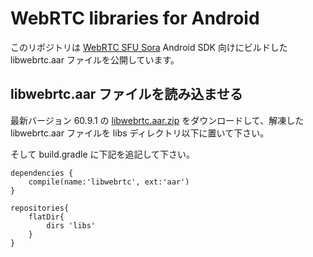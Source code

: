 # WebRTC libraries for Android

このリポジトリは [WebRTC SFU Sora](https://sora.shiguredo.jp) Android SDK 向けにビルドした libwebrtc.aar ファイルを公開しています。

## libwebrtc.aar ファイルを読み込ませる

最新バージョン 60.9.1 の [libwebrtc.aar.zip](https://github.com/shiguredo/sora-webrtc-android/releases/download/60.9.1/libwebrtc.aar.zip) をダウンロードして、解凍した libwebrtc.aar ファイルを libs ディレクトリ以下に置いて下さい。

そして build.gradle に下記を追記して下さい。

```
dependencies {
    compile(name:'libwebrtc', ext:'aar')
}

repositories{
    flatDir{
        dirs 'libs'
    }
}
```
